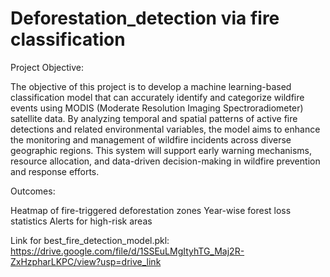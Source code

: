 # Deforestation_detection via fire classification

Project Objective:

The objective of this project is to develop a machine learning-based classification model that can accurately identify and categorize wildfire events using MODIS (Moderate Resolution Imaging Spectroradiometer) satellite data. By analyzing temporal and spatial patterns of active fire detections and related environmental variables, the model aims to enhance the monitoring and management of wildfire incidents across diverse geographic regions. This system will support early warning mechanisms, resource allocation, and data-driven decision-making in wildfire prevention and response efforts.

Outcomes:

Heatmap of fire-triggered deforestation zones
Year-wise forest loss statistics
Alerts for high-risk areas

Link for best_fire_detection_model.pkl: https://drive.google.com/file/d/1SSEuLMgItyhTG_Maj2R-ZxHzpharLKPC/view?usp=drive_link

